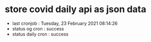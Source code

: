 # store covid daily api as json data

- last cronjob : Tuesday, 23 February 2021 08:14:26
- status og cron : success
- status daily cron : success
      
      